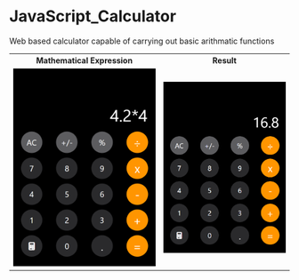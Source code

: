 # JavaScript_Calculator
Web based calculator capable of carrying out basic arithmatic functions
<table>
  <tr>
    <th>Mathematical Expression</th>
    <th>Result</th>
  </tr>
  <tr>
    <td><img src="https://github.com/SadmanWasee/JavaScript_Calculator/blob/main/images/img1.png" alt="Not Found"></td>
    <td><img src="https://github.com/SadmanWasee/JavaScript_Calculator/blob/main/images/img2.png" alt="Not Found"></td>
  </tr>
</table>
